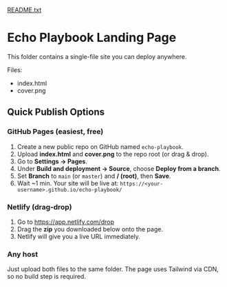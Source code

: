 [README.txt](https://github.com/user-attachments/files/21707159/README.txt)
# Echo Playbook Landing Page

This folder contains a single-file site you can deploy anywhere.

Files:
- index.html
- cover.png

## Quick Publish Options

### GitHub Pages (easiest, free)
1) Create a new public repo on GitHub named `echo-playbook`.
2) Upload **index.html** and **cover.png** to the repo root (or drag & drop).
3) Go to **Settings → Pages**.
4) Under **Build and deployment → Source**, choose **Deploy from a branch**.
5) Set **Branch** to `main` (or `master`) and **/ (root)**, then **Save**.
6) Wait ~1 min. Your site will be live at: `https://<your-username>.github.io/echo-playbook/`

### Netlify (drag‑drop)
1) Go to https://app.netlify.com/drop
2) Drag the **zip** you downloaded below onto the page.
3) Netlify will give you a live URL immediately.

### Any host
Just upload both files to the same folder. The page uses Tailwind via CDN, so no build step is required.
